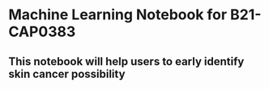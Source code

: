 # Machine Learning Notebook for B21-CAP0383
## This notebook will help users to early identify skin cancer possibility
